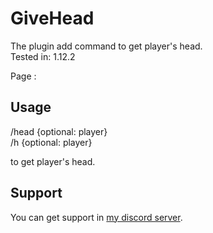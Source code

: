 # GiveHead
The plugin add command to get player's head.  
Tested in: 1.12.2

Page : 

## Usage
/head {optional: player}  
/h {optional: player}

to get player's head.

## Support

You can get support in [my discord server](https://discord.gg/A8XtpJhHrV).
